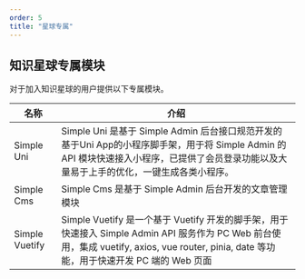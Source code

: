 ```yaml
---
order: 5
title: "星球专属"
---
```


## 知识星球专属模块

对于加入知识星球的用户提供以下专属模块。

| 名称 | 介绍 |
| --- | --- |
| Simple Uni | Simple Uni 是基于 Simple Admin 后台接口规范开发的基于Uni App的小程序脚手架，用于将 Simple Admin 的 API 模块快速接入小程序，已提供了会员登录功能以及大量易于上手的优化，一键生成各类小程序。|
| Simple Cms | Simple Cms 是基于 Simple Admin 后台开发的文章管理模块 |
| Simple Vuetify | Simple Vuetify 是一个基于 Vuetify 开发的脚手架，用于快速接入 Simple Admin API 服务作为 PC Web 前台使用，集成 vuetify, axios, vue router, pinia, date 等功能，用于快速开发 PC 端的 Web 页面 |